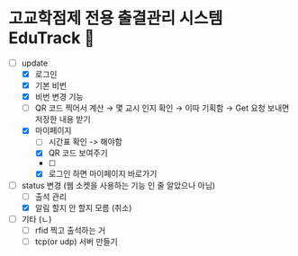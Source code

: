 # 고교학점제 전용 출결관리 시스템 EduTrack 📖

- [ ]  update
    - [x]  로그인
    <!-- - [ ]  학생 정보 입력 -->
    - [x]  기본 비번
    - [x]  비번 변경 기능
    - [ ]  QR 코드 찍어서 계산 → 몇 교시 인지 확인 → 이따 기획함 → Get 요청 보내면 저장한 내용 받기
    - [x]  마이페이지
        - [ ]  시간표 확인 -> 해야함
        - [x]  QR 코드 보여주기
        - [ ]  
        - [x]  로그인 하면 마이페이지 바로가기 
- [ ]  status 변경 (웹 소켓을 사용하는 기능 인 줄 알았으나 아님)
    - [ ]  출석 관리
    - [X]  알림 할지 안 할지 모름 (취소)
- [ ] 기타 (ㄴ)
    - [ ]  rfid 찍고 출석하는 거
    - [ ]  tcp(or udp) 서버 만들기